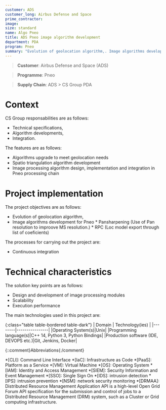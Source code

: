 ```yaml
---
customer: ADS
customer_long: Airbus Defense and Space
prime_contractor: 
image: 
size: standard
name: Algo Pneo
title: ADS Pneo image algorithm development
department: PDA
program: Pneo
summary: "Evolution of geolocation algorithm,. Image algorithms development for Pneo. * Pansharpening (Use of Pan resolution to improove MS resolution.). * RPC (Loc model export through list of coeficients)"
---
```


> __Customer__\: Airbus Defense and Space (ADS)

> __Programme__\: Pneo

> __Supply Chain__\: ADS >  CS Group PDA


# Context




CS Group responsabilities are as follows:
* Technical specifications,
* Algorithm developments,
* Integration.


The features are as follows:
* Algorithms upgrade to meet geolocation needs
* Spatio triangulation algorithm development
* Image processing algorithm design, implementation and integration in Pneo processing chain

# Project implementation

The project objectives are as follows:
* Evolution of geolocation algorithm,
* Image algorithms development for Pneo
	  * Pansharpening (Use of Pan resolution to improove MS resolution.)
	  * RPC (Loc model export through list of coeficients)

The processes for carrying out the project are:
* Continuous integration

# Technical characteristics

The solution key points are as follows:
* Design and development of image processing modules
* Scalability
* Execution performance



The main technologies used in this project are:

{:class="table table-bordered table-dark"}
| Domain | Technology(ies) |
|--------|----------------|
|Operating System(s)|Unix|
|Programming language(s)|C++ 14, Python 3, Python Bindings|
|Production software (IDE, DEVOPS etc.)|Git, Jenkins, Docker|



{::comment}Abbreviations{:/comment}

*[CLI]: Command Line Interface
*[IaC]: Infrastructure as Code
*[PaaS]: Platform as a Service
*[VM]: Virtual Machine
*[OS]: Operating System
*[IAM]: Identity and Access Management
*[SIEM]: Security Information and Event Management
*[SSO]: Single Sign On
*[IDS]: intrusion detection
*[IPS]: intrusion prevention
*[NSM]: network security monitoring
*[DRMAA]: Distributed Resource Management Application API is a high-level Open Grid Forum API specification for the submission and control of jobs to a Distributed Resource Management (DRM) system, such as a Cluster or Grid computing infrastructure.
